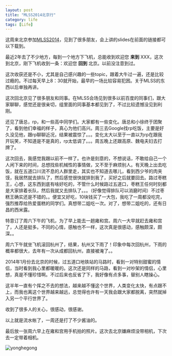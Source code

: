 ```yaml
---
layout: post
title: "MLSS2014北京行"
category: life
tags: [Life]
---
```

这周来北京参加[MLSS2014][1]，见到了很多朋友，会上讲的slides在前面的链接都可以下载到。

最近2年去了不少地方，每到一个地方下飞机，总能收到欢迎您 **来到** XXX，这次到北京，刚下飞机收到一条：欢迎您 **回到** 北京。以前没注意到过。

这次收获还是不小，尤其是自己感兴趣的一些topic，跟着大牛过一遍，还是比较过瘾的。不过每天早上8：30就开始，最早的一场比较容易犯困。关于MLSS的东西以后单独再讲。

这次回北京见了很多朋友和同事。在MLSS会场见到很多以前百度的同事们，跟大家聊聊，感觉还是很亲切，组里面的同事基本都见到了，不过比较遗憾没见到利刚。

还见了唐总，rp，和一些高中同学们。大家都有一些变化。唐总和小徐终于团聚了，看到他们幸福的样子，真心为他们高兴。周三去Google找rp吃饭，主要是好久没见他，跟rp聊聊近况，结果被震惊了。。。变化太大以至于一直以为rp在跟我开玩笑，不知道是不是真的，rp太低调了。。。周五晚上还跟高原、魏电夫妇去打牌了。

这次回去，我感觉我跟以前不一样了。也许是刻意的，不想说话，不敢给自己一个人闲下来的时间，总想找些机械性的事情做，又不至于麻烦别人。有天晚上出去吃饭，就在五道口川流不息的人群里走，其实也不知道去哪儿，看到西少爷的肉夹馍，我居然就去排队了，然后感觉很快就排到我了，买好之后就要回去。路过枣糕王，心想，这东西到底有啥好吃的，不管什么时候路过五道口，枣糕王任何时刻都是大家排着长队，然后我就又去排队了。。。（好像觉得排队可以消磨时间）不过枣糕王确实还是不错的。。便宜又好吃，10块钱买了一大包，我吃了一周都没吃完，强烈推荐给热爱蛋糕的同学们。真想带二姐吃一次。对了，想带二姐吃的，还有日昌的西米露。

特意订了周六下午的飞机，为了早上能去一趟雍和宫。周六一大早就赶去雍和宫了，人还是挺多。不同的心情，感触也不一样，这次真是很感动，感触颇深，颇深。。

周六下午就坐飞机滚回杭州了，结果，杭州又下雨了！印象中每次回杭州，下雨的概率都很大，去年有一次从成都回杭州，直接被淹了。。

2014年1月份去北京的时候，过五道口地铁站的马路时，看到一对特别甜蜜的情侣，当时看到我心里都暖暖的。这次还是同样的马路，看到一对吵架的情侣，心里想，真是不懂珍惜啊。不过后来也反省了下，我好像有点多事，替别人瞎操心。

这半年一直有个挥之不去的想法，越来越不懂这个世界，人类变化太快，有点跟不上，而我也离这个世界越来越远，总觉得也许有一天我会跟大家都脱离，突然就掉入另一个平行世界了。

收到了很多人的关心，很感动，很感谢。

以上就是流水帐了，一周还是打了不少酱油的。

最后放一张周六早上在雍和宫用手机拍的照片。这次去北京嫌麻烦没带相机，下次去一定带着相机。

![yonghegong][2]

  [1]: http://lamda.nju.edu.cn/conf/mlss2014/Program
  [2]: https://farm6.staticflickr.com/5512/14449672456_b5cbf4b248_b.jpg
